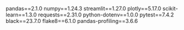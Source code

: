 pandas==2.1.0
numpy==1.24.3
streamlit==1.27.0
plotly==5.17.0
scikit-learn==1.3.0
requests==2.31.0
python-dotenv==1.0.0
pytest==7.4.2
black==23.7.0
flake8==6.1.0
pandas-profiling==3.6.6
